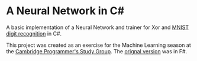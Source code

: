 # A Neural Network in C#
A basic implementation of a Neural Network and trainer for Xor and [MNIST digit recognition](http://yann.lecun.com/exdb/mnist/)  in C#.

This project was created as an exercise for the Machine Learning season at the [Cambridge Programmer's Study Group](http://www.meetup.com/Cambridge-Programmers-Study-Group/).  The [orignal version](https://github.com/it-depends/CPSG-ML/tree/master/meetups/03-NeuralNetwork) was in F#.
